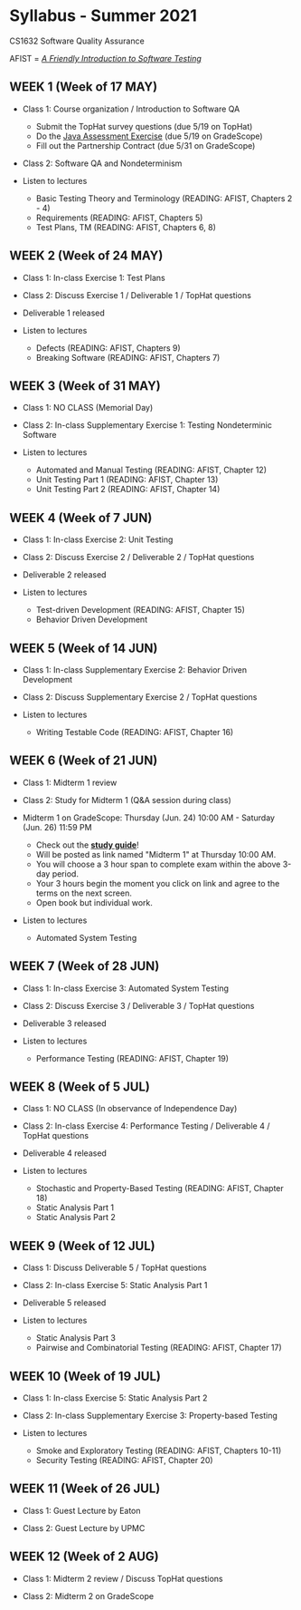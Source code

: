 # Syllabus - Summer 2021
CS1632 Software Quality Assurance

AFIST = [_A Friendly Introduction to Software Testing_](software-quality-assurance-textbook.pdf)

## WEEK 1 (Week of 17 MAY)

* Class 1: Course organization / Introduction to Software QA
  * Submit the TopHat survey questions (due 5/19 on TopHat)
  * Do the [Java Assessment Exercise](exercises/0) (due 5/19 on GradeScope)
  * Fill out the Partnership Contract (due 5/31 on GradeScope)
  
* Class 2: Software QA and Nondeterminism

* Listen to lectures 
  * Basic Testing Theory and Terminology (READING: AFIST, Chapters 2 - 4)
  * Requirements (READING: AFIST, Chapters 5)
  * Test Plans, TM (READING: AFIST, Chapters 6, 8)

## WEEK 2 (Week of 24 MAY)

* Class 1: In-class Exercise 1: Test Plans

* Class 2: Discuss Exercise 1 / Deliverable 1 / TopHat questions

* Deliverable 1 released 

* Listen to lectures
  * Defects (READING: AFIST, Chapters 9)
  * Breaking Software (READING: AFIST, Chapters 7)

## WEEK 3 (Week of 31 MAY)
  
* Class 1: NO CLASS (Memorial Day)

* Class 2: In-class Supplementary Exercise 1: Testing Nondeterminic Software

* Listen to lectures 
  * Automated and Manual Testing (READING: AFIST, Chapter 12)
  * Unit Testing Part 1 (READING: AFIST, Chapter 13)
  * Unit Testing Part 2 (READING: AFIST, Chapter 14)

## WEEK 4 (Week of 7 JUN)

* Class 1: In-class Exercise 2: Unit Testing 

* Class 2: Discuss Exercise 2 / Deliverable 2 / TopHat questions

* Deliverable 2 released 

* Listen to lectures 
  * Test-driven Development (READING: AFIST, Chapter 15)
  * Behavior Driven Development

## WEEK 5 (Week of 14 JUN)

* Class 1: In-class Supplementary Exercise 2: Behavior Driven Development 

* Class 2: Discuss Supplementary Exercise 2 / TopHat questions

* Listen to lectures 
  * Writing Testable Code (READING: AFIST, Chapter 16)

## WEEK 6 (Week of 21 JUN)

* Class 1: Midterm 1 review 

* Class 2: Study for Midterm 1 (Q&A session during class)
  
* Midterm 1 on GradeScope: Thursday (Jun. 24) 10:00 AM - Saturday (Jun. 26) 11:59 PM
  * Check out the **[study guide](/study_guides/midterm_1_study_guide.md)**!
  * Will be posted as link named "Midterm 1" at Thursday 10:00 AM.
  * You will choose a 3 hour span to complete exam within the above 3-day period.
  * Your 3 hours begin the moment you click on link and agree to the terms on the next screen.
  * Open book but individual work.

* Listen to lectures 
  * Automated System Testing

## WEEK 7 (Week of 28 JUN)

* Class 1: In-class Exercise 3: Automated System Testing 

* Class 2: Discuss Exercise 3 / Deliverable 3 / TopHat questions

* Deliverable 3 released 

* Listen to lectures 
  * Performance Testing (READING: AFIST, Chapter 19)

## WEEK 8 (Week of 5 JUL)

* Class 1: NO CLASS (In observance of Independence Day)

* Class 2: In-class Exercise 4: Performance Testing / Deliverable 4 / TopHat questions

* Deliverable 4 released 

* Listen to lectures 
  * Stochastic and Property-Based Testing (READING: AFIST, Chapter 18)
  * Static Analysis Part 1
  * Static Analysis Part 2

## WEEK 9 (Week of 12 JUL)

* Class 1: Discuss Deliverable 5 / TopHat questions

* Class 2: In-class Exercise 5: Static Analysis Part 1

* Deliverable 5 released 

* Listen to lectures 
  * Static Analysis Part 3
  * Pairwise and Combinatorial Testing (READING: AFIST, Chapter 17)

## WEEK 10 (Week of 19 JUL)

* Class 1: In-class Exercise 5: Static Analysis Part 2

* Class 2: In-class Supplementary Exercise 3: Property-based Testing 

* Listen to lectures 
  * Smoke and Exploratory Testing (READING: AFIST, Chapters 10-11)
  * Security Testing (READING: AFIST, Chapter 20)

## WEEK 11 (Week of 26 JUL)

* Class 1: Guest Lecture by Eaton

* Class 2: Guest Lecture by UPMC

## WEEK 12 (Week of 2 AUG)

* Class 1: Midterm 2 review / Discuss TopHat questions

* Class 2: Midterm 2 on GradeScope

